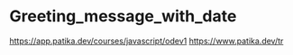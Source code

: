 # Greeting_message_with_date
 https://app.patika.dev/courses/javascript/odev1 https://www.patika.dev/tr
